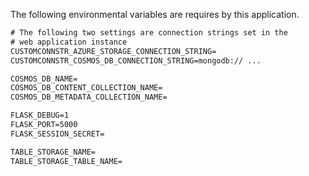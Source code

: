 The following environmental variables are requires by this application.

```cmd
# The following two settings are connection strings set in the 
# web application instance
CUSTOMCONNSTR_AZURE_STORAGE_CONNECTION_STRING=
CUSTOMCONNSTR_COSMOS_DB_CONNECTION_STRING=mongodb:// ...

COSMOS_DB_NAME=
COSMOS_DB_CONTENT_COLLECTION_NAME=
COSMOS_DB_METADATA_COLLECTION_NAME=

FLASK_DEBUG=1
FLASK_PORT=5000
FLASK_SESSION_SECRET=

TABLE_STORAGE_NAME=
TABLE_STORAGE_TABLE_NAME=
```